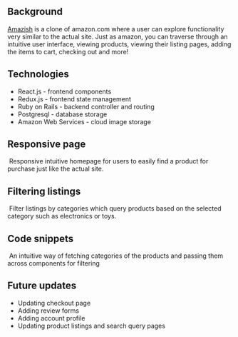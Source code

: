 ## Background
<a href='https://amazon-clone-uls3.onrender.com' alt=''>Amazish</a> is a clone of amazon.com where a user can explore functionality very similar to the actual site. Just as amazon, you can traverse through an intuitive user interface, viewing products, viewing their listing pages, adding the items to cart, checking out and more! 

## Technologies
- React.js - frontend components
- Redux.js - frontend state management
- Ruby on Rails - backend controller and routing
- Postgresql - database storage
- Amazon Web Services - cloud image storage

## Responsive page
<img src='https://imgur.com/a/6rlpzbz' alt='' />
Responsive intuitive homepage for users to easily find a product for purchase just like the actual site.

## Filtering listings
<img src='https://imgur.com/a/y0L9mlX' alt='' />
Filter listings by categories which query products based on the selected category such as electronics or toys. 

## Code snippets
<img src='https://imgur.com/a/kbVry4D' alt='' />
An intuitive way of fetching categories of the products and passing them across components for filtering

## Future updates
- Updating checkout page
- Adding review forms
- Adding account profile 
- Updating product listings and search query pages
